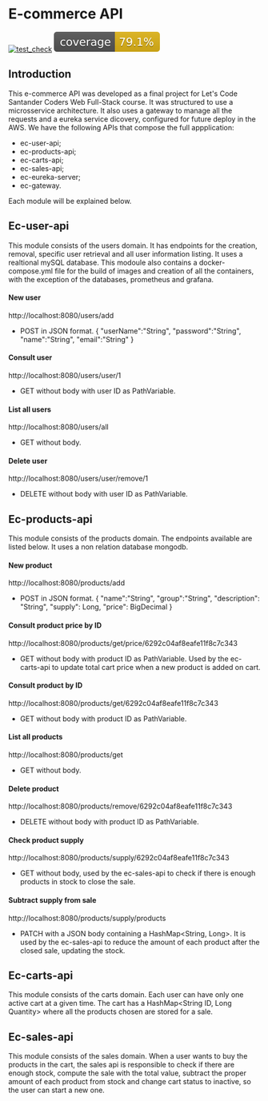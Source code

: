 # E-commerce API
[![test_check](https://github.com/RubensPS/ec-user-api/actions/workflows/gradle.yml/badge.svg)](https://github.com/RubensPS/ec-user-api/actions/workflows/gradle.yml)
[![coverage](.github/badges/jacoco.svg)](https://github.com/RubensPS/ec-user-api/actions/workflows/build.yml)

## Introduction

This e-commerce API was developed as a final project for Let's Code Santander Coders Web Full-Stack course. It was structured to use a microsservice architecture.
It also uses a gateway to manage all the requests and a eureka service dicovery, configured for future deploy in the AWS.
We have the following APIs that compose the full appplication:

* ec-user-api;
* ec-products-api;
* ec-carts-api;
* ec-sales-api;
* ec-eureka-server;
* ec-gateway.

Each module will be explained below.

## Ec-user-api

This module consists of the users domain. It has endpoints for the creation, removal, specific user retrieval and all user information listing.
It uses a realtional mySQL database. This modoule also contains a docker-compose.yml file for the build of images and creation of all the containers, with the exception of the databases, prometheus and grafana.

#### New user
http://localhost:8080/users/add
* POST in JSON format.
{
	"userName":"String",
	"password":"String",
	"name":"String",
	"email":"String"
}

#### Consult user
http://localhost:8080/users/user/1
* GET without body with user ID as PathVariable.

#### List all users
http://localhost:8080/users/all
* GET without body.

#### Delete user
http://localhost:8080/users/user/remove/1
* DELETE without body with user ID as PathVariable.

## Ec-products-api

This module consists of the products domain. The endpoints available are listed below.
It uses a non relation database mongodb.

#### New product
http://localhost:8080/products/add
* POST in JSON format.
{
	"name":"String",
	"group":"String",
	"description": "String",
	"supply": Long,
	"price": BigDecimal
}

#### Consult product price by ID
http://localhost:8080/products/get/price/6292c04af8eafe11f8c7c343
* GET without body with product ID as PathVariable. Used by the ec-carts-api to update total cart price when a new product is added on cart.

#### Consult product by ID
http://localhost:8080/products/get/6292c04af8eafe11f8c7c343
* GET without body with product ID as PathVariable.

#### List all products
http://localhost:8080/products/get
* GET without body.

#### Delete product
http://localhost:8080/products/remove/6292c04af8eafe11f8c7c343
* DELETE without body with product ID as PathVariable.

#### Check product supply
http://localhost:8080/products/supply/6292c04af8eafe11f8c7c343
* GET without body, used by the ec-sales-api to check if there is enough products in stock to close the sale.

#### Subtract supply from sale
http://localhost:8080/products/supply/products
* PATCH with a JSON body containing a HashMap<String, Long>. It is used by the ec-sales-api to reduce the amount of each product after the closed sale,
updating the stock.

## Ec-carts-api
This module consists of the carts domain. Each user can have only one active cart at a given time. The cart has a HashMap<String ID, Long Quantity> where all the products chosen are stored for a sale.

## Ec-sales-api
This module consists of the sales domain. When a user wants to buy the products in the cart, the sales api is responsible to check if there are enough stock, compute the sale with the total value, subtract the proper amount of each product from stock and change cart status to inactive, so the user can start a new one.




